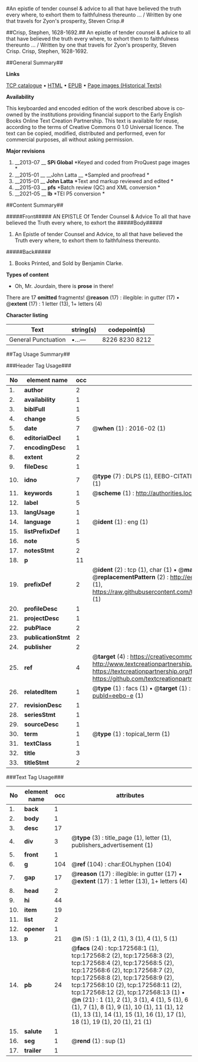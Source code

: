 #An epistle of tender counsel & advice to all that have believed the truth every where, to exhort them to faithfulness thereunto ... / Written by one that travels for Zyon's prosperity, Steven Crisp.#

##Crisp, Stephen, 1628-1692.##
An epistle of tender counsel & advice to all that have believed the truth every where, to exhort them to faithfulness thereunto ... / Written by one that travels for Zyon's prosperity, Steven Crisp.
Crisp, Stephen, 1628-1692.

##General Summary##

**Links**

[TCP catalogue](http://www.ota.ox.ac.uk/tcp/)  • 
[HTML](http://tei.it.ox.ac.uk/tcp/Texts-HTML/free/A80/A80815.html)  • 
[EPUB](http://tei.it.ox.ac.uk/tcp/Texts-EPUB/free/A80/A80815.epub) • 
[Page images (Historical Texts)](https://historicaltexts.jisc.ac.uk/eebo-45789258e)

**Availability**

This keyboarded and encoded edition of the work described above is co-owned by the
    institutions providing financial support to the Early English Books Online Text Creation
    Partnership. This text is available for reuse, according to the terms of  Creative Commons 0 1.0 Universal
    licence. The text can be copied, modified, distributed and performed, even for commercial
    purposes, all without asking permission.

**Major revisions**

1. __2013-07 __ __SPi Global__ *Keyed and coded from ProQuest page images *
1. __2015-01 __ __John Latta __ *Sampled and proofread *
1. __2015-01 __ __John Latta__ *Text and markup reviewed and edited *
1. __2015-03 __ __pfs__ *Batch review (QC) and XML conversion *
1. __2021-05 __ __lb__ *TEI P5 conversion *

##Content Summary##

#####Front#####
AN EPISTLE Of Tender Counsel & Advice To all that have believed the Truth every where, to exhort the
#####Body#####

1. An Epistle of tender Counsel and Advice, to all that have believed the Truth every where, to exhort them to faithfulness thereunto.

#####Back#####

1. Books Printed, and Sold by Benjamin Clarke.

**Types of content**

  * Oh, Mr. Jourdain, there is **prose** in there!

There are 17 **omitted** fragments! 
 @__reason__ (17) : illegible: in gutter (17)  •  @__extent__ (17) : 1 letter (13), 1+ letters (4)

**Character listing**


|Text|string(s)|codepoint(s)|
|---|---|---|
|General Punctuation|•…—|8226 8230 8212|

##Tag Usage Summary##

###Header Tag Usage###

|No|element name|occ|attributes|
|---|---|---|---|
|1.|__author__|2||
|2.|__availability__|1||
|3.|__biblFull__|1||
|4.|__change__|5||
|5.|__date__|7| @__when__ (1) : 2016-02 (1)|
|6.|__editorialDecl__|1||
|7.|__encodingDesc__|1||
|8.|__extent__|2||
|9.|__fileDesc__|1||
|10.|__idno__|7| @__type__ (7) : DLPS (1), EEBO-CITATION (1), VID (1), EEBO-PROQUEST (1), STC (2), OCLC (1)|
|11.|__keywords__|1| @__scheme__ (1) : http://authorities.loc.gov/ (1)|
|12.|__label__|5||
|13.|__langUsage__|1||
|14.|__language__|1| @__ident__ (1) : eng (1)|
|15.|__listPrefixDef__|1||
|16.|__note__|5||
|17.|__notesStmt__|2||
|18.|__p__|11||
|19.|__prefixDef__|2| @__ident__ (2) : tcp (1), char (1)  •  @__matchPattern__ (2) : ([0-9\-]+):([0-9IVX]+) (1), (.+) (1)  •  @__replacementPattern__ (2) : http://eebo.chadwyck.com/downloadtiff?vid=$1&page=$2 (1), https://raw.githubusercontent.com/textcreationpartnership/Texts/master/tcpchars.xml#$1 (1)|
|20.|__profileDesc__|1||
|21.|__projectDesc__|1||
|22.|__pubPlace__|2||
|23.|__publicationStmt__|2||
|24.|__publisher__|2||
|25.|__ref__|4| @__target__ (4) : https://creativecommons.org/publicdomain/zero/1.0/ (1), http://www.textcreationpartnership.org/docs/. (1), https://textcreationpartnership.org/faq/#faq05 (1), https://github.com/textcreationpartnership (1)|
|26.|__relatedItem__|1| @__type__ (1) : facs (1)  •  @__target__ (1) : https://data.historicaltexts.jisc.ac.uk/view?pubId=eebo-e (1)|
|27.|__revisionDesc__|1||
|28.|__seriesStmt__|1||
|29.|__sourceDesc__|1||
|30.|__term__|1| @__type__ (1) : topical_term (1)|
|31.|__textClass__|1||
|32.|__title__|3||
|33.|__titleStmt__|2||


###Text Tag Usage###

|No|element name|occ|attributes|
|---|---|---|---|
|1.|__back__|1||
|2.|__body__|1||
|3.|__desc__|17||
|4.|__div__|3| @__type__ (3) : title_page (1), letter (1), publishers_advertisement (1)|
|5.|__front__|1||
|6.|__g__|104| @__ref__ (104) : char:EOLhyphen (104)|
|7.|__gap__|17| @__reason__ (17) : illegible: in gutter (17)  •  @__extent__ (17) : 1 letter (13), 1+ letters (4)|
|8.|__head__|2||
|9.|__hi__|44||
|10.|__item__|19||
|11.|__list__|2||
|12.|__opener__|1||
|13.|__p__|21| @__n__ (5) : 1 (1), 2 (1), 3 (1), 4 (1), 5 (1)|
|14.|__pb__|24| @__facs__ (24) : tcp:172568:1 (1), tcp:172568:2 (2), tcp:172568:3 (2), tcp:172568:4 (2), tcp:172568:5 (2), tcp:172568:6 (2), tcp:172568:7 (2), tcp:172568:8 (2), tcp:172568:9 (2), tcp:172568:10 (2), tcp:172568:11 (2), tcp:172568:12 (2), tcp:172568:13 (1)  •  @__n__ (21) : 1 (1), 2 (1), 3 (1), 4 (1), 5 (1), 6 (1), 7 (1), 8 (1), 9 (1), 10 (1), 11 (1), 12 (1), 13 (1), 14 (1), 15 (1), 16 (1), 17 (1), 18 (1), 19 (1), 20 (1), 21 (1)|
|15.|__salute__|1||
|16.|__seg__|1| @__rend__ (1) : sup (1)|
|17.|__trailer__|1||

